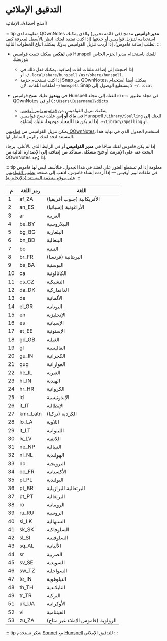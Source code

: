 # التدقيق الإملائي

أصلح أخطاءك الإملائية!

::: tip معلومة لدى QOwnNotes **مدير قواميس** مدمج (في قائمة *تحرير*) والذي يمكنك استخدامه لتنزيل قواميس أو حذفها (إذا كنت تفتقد لغتك، انظر بالأسفل لمعرفة كيف تطلب إضافة قاموس). إذا أردت تنزيل القواميس يدويًا، يمكنك اتباع الخطوات التالية. :::

- في **لينكس** يمكنك تثبيت قواميس Hunspell للغتك باستخدام مدير الحزم الخاص بتوزيعتك
    - إذا احتجتَ إلى إضافة ملفات لغات إضافية، يمكنك فعل ذلك في <code dir="ltr">~/.local/share/hunspell</code> أو <code dir="ltr">/usr/share/hunspell</code>.
    - إذا كنت تستخدم حزمة Snap من QOwnNotes، يمكنك أيضا استخدام <code dir="ltr">~/hunspell</code> لملفات اللغات، لإن Snap لا يستطيع الوصول إلى <code dir="ltr">~/.local</code>

- في **ويندوز** عليك نسخ قواميس Hunspell للغتك إلى مجلد `dicts` في مجلد تطبيق QOwnNotes أو في `C:\Users\[username]\dicts`
    - يمكنك تنزيل القواميس من [قواميس ليبر أوفيس](https://github.com/LibreOffice/dictionaries)
    - في **ماك أو إس** عليك نسخ قواميس Hunspell للغتك إلى <code dir="ltr">/Library/Spelling</code> أو <code dir="ltr">~/Library/Spelling</code>. إذا لم يكن هذا المجلد موجودا، عليك إنشاؤه.

يمكن تنزيل القواميس من [قواميس QOwnNotes](https://github.com/qownnotes/dictionaries). استخدم الجدول الذي في نهاية هذا المستند لتجد لغتك والرمز المناظر لها.

إذا لم يكن قاموس لغتك متاحًا في **مدير القواميس** أو في الرابط الذي بالأعلى، برجاء البحث عنه على الإنترنت أو فتح مشكلة. سنتأكد من إضافته إلى الإصدارة التالية من QOwnNotes إذا وُجد.

::: tip معلومة إذا لم تستطع العثور على لغتك في هذا الجدول، فللأسف ليس لها قاموس في ملفات ليبر أوفيس — إذا أردت إنشاء قاموس، اذهب إلى صفحة [تطوير القواميس على موقع منظمة المستند (بالإنجليزية)](https://wiki.documentfoundation.org/Development/Dictionaries) :::

| م  | رمز اللغة | اللغة                             |
| -- | --------- | --------------------------------- |
| 1  | af_ZA     | الأفريكانية (جنوب أفريقيا)        |
| 2  | an_ES     | الأراغونية (إسبانيا)              |
| 3  | ar        | العربية                           |
| 4  | be_BY     | البيلاروسية                       |
| 5  | bg_BG     | البلغارية                         |
| 6  | bn_BD     | البنغالية                         |
| 7  | bo        | التبتية                           |
| 8  | br_FR     | البريتانية (فرنسا)                |
| 9  | bs_BA     | البوسنية                          |
| 10 | ca        | الكاتالونية                       |
| 11 | cs_CZ     | التشيكية                          |
| 12 | da_DK     | الدانماركية                       |
| 13 | de        | الألمانية                         |
| 14 | el_GR     | اليونانية                         |
| 15 | en        | الإنجليزية                        |
| 16 | es        | الإسبانية                         |
| 17 | et_EE     | الإستونية                         |
| 18 | gd_GB     | الغيلية                           |
| 19 | gl        | الغاليسية                         |
| 20 | gu_IN     | الكجراتية                         |
| 21 | gug       | الغوارانية                        |
| 22 | he_IL     | العبرية                           |
| 23 | hi_IN     | الهندية                           |
| 24 | hr_HR     | الكرواتية                         |
| 25 | id        | الإندونيسية                       |
| 26 | it_IT     | الإيطالية                         |
| 27 | kmr_Latn  | الكردية (تركيا)                   |
| 28 | lo_LA     | اللاوية                           |
| 29 | lt_LT     | الليتوانية                        |
| 30 | lv_LV     | اللاتفية                          |
| 31 | ne_NP     | النيبالية                         |
| 32 | nl_NL     | الهولندية                         |
| 33 | no        | النرويجية                         |
| 34 | oc_FR     | الأكستانية                        |
| 35 | pl_PL     | البولندية                         |
| 36 | pt_BR     | البرتغالية البرازيلية             |
| 37 | pt_PT     | البرتغالية                        |
| 38 | ro        | الرومانية                         |
| 39 | ru_RU     | الروسية                           |
| 40 | si_LK     | السنهالية                         |
| 41 | sk_SK     | السلوفاكية                        |
| 42 | sl_Sl     | السلوفينية                        |
| 43 | sq_AL     | الألبانية                         |
| 44 | sr        | الصربية                           |
| 45 | sv_SE     | السويدية                          |
| 46 | sw_TZ     | السواحلية                         |
| 47 | te_IN     | التيلوغوية                        |
| 48 | th_TH     | التايلاندية                       |
| 49 | tr_TR     | التركية                           |
| 51 | uk_UA     | الأوكرانية                        |
| 52 | vi        | الفيتنامية                        |
| 53 | zu_ZA     | الزولوية (قاموس الإملاء غير متاح) |

::: tip شكر نستخدم [Sonnet](https://github.com/KDE/sonnet) مع [Hunspell](https://hunspell.github.io/) للتدقيق الإملائي :::
